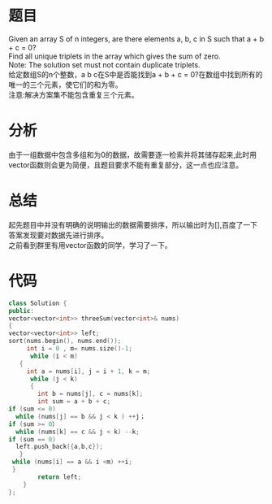 # 题目
Given an array S of n integers, are there elements a, b, c in S such that a + b + c = 0?\
Find all unique triplets in the array which gives the sum of zero.\
Note: The solution set must not contain duplicate triplets.\
给定数组S的n个整数，a b c在S中是否能找到a + b + c = 0?在数组中找到所有的唯一的三个元素，使它们的和为零。\
注意:解决方案集不能包含重复三个元素。
# 分析
由于一组数据中包含多组和为0的数据，故需要逐一检索并将其储存起来,此时用vector函数则会更为简便，且题目要求不能有重复部分，这一点也应注意。
 # 总结
起先题目中并没有明确的说明输出的数据需要排序，所以输出时为[],百度了一下答案发现要对数据先进行排序。\
之前看到群里有用vector函数的同学，学习了一下。
# 代码
```cpp
class Solution {
public:
vector<vector<int>> threeSum(vector<int>& nums)
{
vector<vector<int>> left; 
sort(nums.begin(), nums.end());
     int i = 0 , m= nums.size()-1;
      while (i < m)
   {
     int a = nums[i], j = i + 1, k = m;
      while (j < k)
      {
        int b = nums[j], c = nums[k];
        int sum = a + b + c;
if (sum <= 0) 
  while (nums[j] == b && j < k ) ++j；
if (sum >= 0）              
  while (nums[k] == c && j < k) --k;
if (sum == 0)
  left.push_back({a,b,c});
   }
 while (nums[i] == a && i <m) ++i;
 }
        return left;        
    }
};
